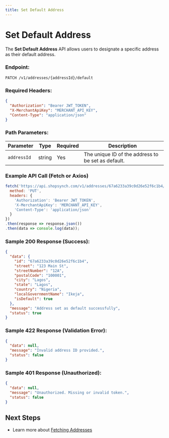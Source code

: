 ```yaml
---
title: Set Default Address
---
```


# Set Default Address

The **Set Default Address** API allows users to designate a specific address as their default address.

### **Endpoint:**
`PATCH /v1/addresses/{addressId}/default`

### **Required Headers:**
```json
{
  "Authorization": "Bearer JWT_TOKEN",
  "X-MerchantApiKey": "MERCHANT_API_KEY",
  "Content-Type": "application/json"
}
```

### **Path Parameters:**
| Parameter    | Type   | Required | Description |
|-------------|--------|----------|-------------|
| `addressId` | string | Yes      | The unique ID of the address to be set as default. |

### **Example API Call (Fetch or Axios)**
```javascript
fetch('https://api.shopsynch.com/v1/addresses/67a6233a39c0d26e52f6c1b4/default', {
  method: 'PUT',
  headers: {
    'Authorization': 'Bearer JWT_TOKEN',
    'X-MerchantApiKey': 'MERCHANT_API_KEY',
    'Content-Type': 'application/json'
  }
})
.then(response => response.json())
.then(data => console.log(data));
```

### **Sample 200 Response (Success):**
```json
{
  "data": {
    "id": "67a6233a39c0d26e52f6c1b4",
    "street": "123 Main St",
    "streetNumber": "12A",
    "postalCode": "100001",
    "city": "Lagos",
    "state": "Lagos",
    "country": "Nigeria",
    "localGovernmentName": "Ikeja",
    "isDefault": true
  },
  "message": "Address set as default successfully",
  "status": true
}
```

### **Sample 422 Response (Validation Error):**
```json
{
  "data": null,
  "message": "Invalid address ID provided.",
  "status": false
}
```

### **Sample 401 Response (Unauthorized):**
```json
{
  "data": null,
  "message": "Unauthorized. Missing or invalid token.",
  "status": false
}
```

##  Next Steps
- Learn more about [Fetching Addresses](./README.md)
<!-- - Explore available [API Endpoints](../../api-endpoints/README.md) -->
